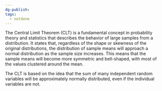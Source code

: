 ```yaml
---
dg-publish: 
tags:
  - notdone
---
```

The Central Limit Theorem (CLT) is a fundamental concept in probability theory and statistics that describes the behavior of large samples from a distribution. It states that, regardless of the shape or skewness of the original distributions, the distribution of sample means will approach a normal distribution as the sample size increases. This means that the sample means will become more symmetric and bell-shaped, with most of the values clustered around the mean.

The CLT is based on the idea that the sum of many independent random variables will be approximately normally distributed, even if the individual variables are not.
️